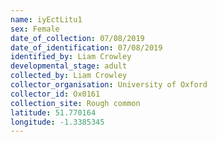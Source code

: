 ```yaml
---
name: iyEctLitu1
sex: Female
date_of_collection: 07/08/2019
date_of_identification: 07/08/2019
identified_by: Liam Crowley
developmental_stage: adult
collected_by: Liam Crowley
collector_organisation: University of Oxford
collector_id: Ox0161
collection_site: Rough common
latitude: 51.770164
longitude: -1.3385345
---
```

